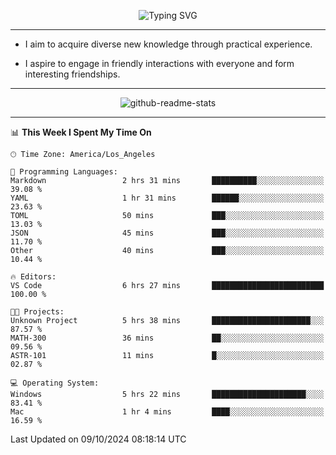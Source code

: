 <p align="center">
  <img src="https://readme-typing-svg.demolab.com?font=Fira+Code&weight=500&size=32&duration=2500&pause=1600&center=true&vCenter=true&random=false&width=1024&height=64&lines=Hi+there+%F0%9F%91%8B;I'm+delighted+you+could+make+it+here+%F0%9F%8E%89;I'm+Harry%2C+a+college+student+still+finding+my+way" alt="Typing SVG" />
</p>


---


- I aim to acquire diverse new knowledge through practical experience.

- I aspire to engage in friendly interactions with everyone and form interesting friendships.


---


<p align="center">
  <img src="https://github-readme-stats.vercel.app/api?username=Harry-Jing&show_icons=true" alt="github-readme-stats"/>
</p>


---

<!--START_SECTION:waka-->
📊 **This Week I Spent My Time On** 

```text
🕑︎ Time Zone: America/Los_Angeles

💬 Programming Languages: 
Markdown                 2 hrs 31 mins       ██████████░░░░░░░░░░░░░░░   39.08 % 
YAML                     1 hr 31 mins        ██████░░░░░░░░░░░░░░░░░░░   23.63 % 
TOML                     50 mins             ███░░░░░░░░░░░░░░░░░░░░░░   13.03 % 
JSON                     45 mins             ███░░░░░░░░░░░░░░░░░░░░░░   11.70 % 
Other                    40 mins             ███░░░░░░░░░░░░░░░░░░░░░░   10.44 % 

🔥 Editors: 
VS Code                  6 hrs 27 mins       █████████████████████████   100.00 % 

🐱‍💻 Projects: 
Unknown Project          5 hrs 38 mins       ██████████████████████░░░   87.57 % 
MATH-300                 36 mins             ██░░░░░░░░░░░░░░░░░░░░░░░   09.56 % 
ASTR-101                 11 mins             █░░░░░░░░░░░░░░░░░░░░░░░░   02.87 % 

💻 Operating System: 
Windows                  5 hrs 22 mins       █████████████████████░░░░   83.41 % 
Mac                      1 hr 4 mins         ████░░░░░░░░░░░░░░░░░░░░░   16.59 % 
```


 Last Updated on 09/10/2024 08:18:14 UTC
<!--END_SECTION:waka-->
